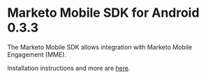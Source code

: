 # Marketo Mobile SDK for Android 0.3.3

The Marketo Mobile SDK allows integration with Marketo Mobile Engagement (MME).  

Installation instructions and more are [here](http://developers.marketo.com/documentation/marketo-for-mobile/ "Marketo for Mobile").
